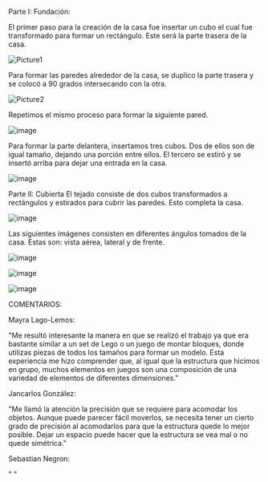 Parte I: Fundación:

El primer paso para la creación de la casa fue insertar un cubo el cual fue transformado para formar un rectángulo. Este será la parte trasera de la casa.

![Picture1](https://github.com/user-attachments/assets/52dcb6bf-9572-48fb-b39a-da3854d1bb20)

Para formar las paredes alrededor de la casa, se duplico  la parte trasera y se colocó  a 90 grados intersecando con la otra. 

![Picture2](https://github.com/user-attachments/assets/154f69d0-4306-485f-8c8e-a14f2d11e2a9)

Repetimos el mismo proceso para formar la siguiente pared. 

![image](https://github.com/user-attachments/assets/24832698-aaa2-49d1-9399-dc383f1c3d19)

Para formar la parte delantera, insertamos tres cubos. Dos de ellos son de igual tamaño, dejando una porción entre ellos. El tercero se estiró y se insertó arriba para dejar una entrada en la casa.

![image](https://github.com/user-attachments/assets/c86cf78f-929c-44ba-b6df-efaa76cd5c63)

Parte II: Cubierta
El tejado consiste de dos cubos transformados a rectángulos y estirados para cubrir las paredes. Esto completa la casa.

![image](https://github.com/user-attachments/assets/910952eb-f4e5-430d-b252-88978d5ea4ee)

Las siguientes imágenes consisten en diferentes ángulos tomados de la casa. Estas son: vista aérea, lateral y de frente. 

![image](https://github.com/user-attachments/assets/7a9d4545-dff7-4a2c-b917-c55193d3898b)

![image](https://github.com/user-attachments/assets/4ee796bb-e1a1-40b6-b84a-ad3988ba834c)

![image](https://github.com/user-attachments/assets/c7923888-9642-4891-8772-1522368d681b)

COMENTARIOS:

Mayra Lago-Lemos:

"Me resultó interesante la manera en que se realizó el trabajo ya que era bastante similar a un set de Lego o un juego de montar bloques, donde utilizas piezas de todos los tamaños para formar un modelo. Esta experiencia me hizo comprender que, al igual que la estructura que hicimos en grupo, muchos elementos en juegos son una composición de una variedad de elementos de diferentes dimensiones."

Jancarlos González:

"Me llamó la atención la precisión que se requiere para acomodar los objetos. Aunque puede parecer fácil moverlos, se necesita tener un cierto grado de precisión al acomodarlos para que la estructura quede lo mejor posible. Dejar un espacio puede hacer que la estructura se vea mal o no quede simétrica."

Sebastian Negron:

"                  "



